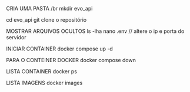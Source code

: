 CRIA UMA PASTA /br
mkdir evo_api

cd evo_api
git clone o repositório

MOSTRAR ARQUIVOS OCULTOS
ls -lha
nano .env // altere o ip e porta do servidor

INICIAR CONTAINER 
docker compose up -d

PARA O CONTEINER DOCKER
docker compose down

LISTA CONTAINER 
docker ps

LISTA IMAGENS
docker images


